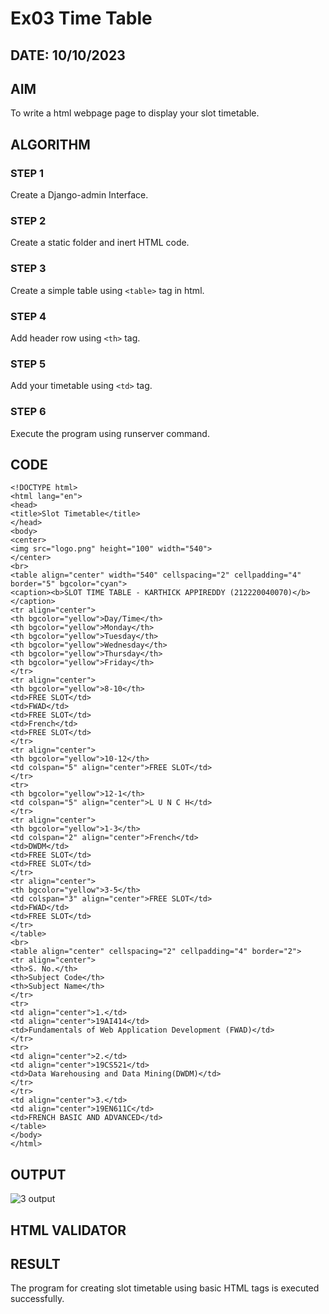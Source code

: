 # Ex03 Time Table
## DATE: 10/10/2023
## AIM
To write a html webpage page to display your slot timetable.

## ALGORITHM
### STEP 1
Create a Django-admin Interface.

### STEP 2
Create a static folder and inert HTML code.

### STEP 3
Create a simple table using ```<table>``` tag in html.

### STEP 4
Add header row using ```<th>``` tag.

### STEP 5
Add your timetable using ```<td>``` tag.

### STEP 6
Execute the program using runserver command.

## CODE
```
<!DOCTYPE html>
<html lang="en">
<head>
<title>Slot Timetable</title>
</head>
<body>
<center>
<img src="logo.png" height="100" width="540">
</center>
<br>
<table align="center" width="540" cellspacing="2" cellpadding="4" border="5" bgcolor="cyan">
<caption><b>SLOT TIME TABLE - KARTHICK APPIREDDY (212220040070)</b></caption>
<tr align="center">
<th bgcolor="yellow">Day/Time</th>
<th bgcolor="yellow">Monday</th>
<th bgcolor="yellow">Tuesday</th>
<th bgcolor="yellow">Wednesday</th>
<th bgcolor="yellow">Thursday</th>
<th bgcolor="yellow">Friday</th>
</tr>
<tr align="center">
<th bgcolor="yellow">8-10</th>
<td>FREE SLOT</td>
<td>FWAD</td>
<td>FREE SLOT</td>
<td>French</td>
<td>FREE SLOT</td>
</tr>
<tr align="center">
<th bgcolor="yellow">10-12</th>
<td colspan="5" align="center">FREE SLOT</td>
</tr>
<tr>
<th bgcolor="yellow">12-1</th>
<td colspan="5" align="center">L U N C H</td>
</tr>
<tr align="center">
<th bgcolor="yellow">1-3</th>
<td colspan="2" align="center">French</td>
<td>DWDM</td>
<td>FREE SLOT</td>
<td>FREE SLOT</td>
</tr>
<tr align="center">
<th bgcolor="yellow">3-5</th>
<td colspan="3" align="center">FREE SLOT</td>
<td>FWAD</td>
<td>FREE SLOT</td>
</tr>
</table>
<br>
<table align="center" cellspacing="2" cellpadding="4" border="2">
<tr align="center">
<th>S. No.</th>
<th>Subject Code</th>
<th>Subject Name</th>
</tr>
<tr>
<td align="center">1.</td>
<td align="center">19AI414</td>
<td>Fundamentals of Web Application Development (FWAD)</td>
</tr>
<tr>
<td align="center">2.</td>
<td align="center">19CS521</td>
<td>Data Warehousing and Data Mining(DWDM)</td>
</tr>
</tr>
<td align="center">3.</td>
<td align="center">19EN611C</td>
<td>FRENCH BASIC AND ADVANCED</td>
</table>
</body>
</html>

```

## OUTPUT
![3 output](https://github.com/KarthickAppireddy/slot/assets/107381090/183458d6-eaaa-422e-98a4-0ce8a4834660)


## HTML VALIDATOR


## RESULT
The program for creating slot timetable using basic HTML tags is executed successfully.
